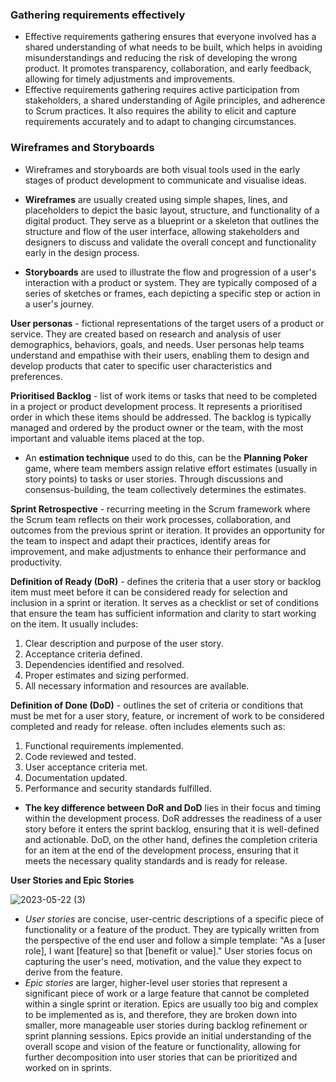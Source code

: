 ### Gathering requirements effectively

- Effective requirements gathering ensures that everyone involved has a shared understanding of what needs to be built, which helps in avoiding misunderstandings and reducing the risk of developing the wrong product. It promotes transparency, collaboration, and early feedback, allowing for timely adjustments and improvements.
- Effective requirements gathering requires active participation from stakeholders, a shared understanding of Agile principles, and adherence to Scrum practices. It also requires the ability to elicit and capture requirements accurately and to adapt to changing circumstances.

### Wireframes and Storyboards

- Wireframes and storyboards are both visual tools used in the early stages of product development to communicate and visualise ideas.

- **Wireframes** are usually created using simple shapes, lines, and placeholders to depict the basic layout, structure, and functionality of a digital product. They serve as a blueprint or a skeleton that outlines the structure and flow of the user interface, allowing stakeholders and designers to discuss and validate the overall concept and functionality early in the design process.
- **Storyboards** are used to illustrate the flow and progression of a user's interaction with a product or system. They are typically composed of a series of sketches or frames, each depicting a specific step or action in a user's journey.

**User personas** - fictional representations of the target users of a product or service. They are created based on research and analysis of user demographics, behaviors, goals, and needs. User personas help teams understand and empathise with their users, enabling them to design and develop products that cater to specific user characteristics and preferences.

**Prioritised Backlog** - list of work items or tasks that need to be completed in a project or product development process. It represents a prioritised order in which these items should be addressed. The backlog is typically managed and ordered by the product owner or the team, with the most important and valuable items placed at the top.
- An **estimation technique** used to do this, can be the **Planning Poker** game, where team members assign relative effort estimates (usually in story points) to tasks or user stories. Through discussions and consensus-building, the team collectively determines the estimates.

**Sprint Retrospective** - recurring meeting in the Scrum framework where the Scrum team reflects on their work processes, collaboration, and outcomes from the previous sprint or iteration. It provides an opportunity for the team to inspect and adapt their practices, identify areas for improvement, and make adjustments to enhance their performance and productivity.

**Definition of Ready (DoR)** - defines the criteria that a user story or backlog item must meet before it can be considered ready for selection and inclusion in a sprint or iteration. It serves as a checklist or set of conditions that ensure the team has sufficient information and clarity to start working on the item. It usually includes:

1. Clear description and purpose of the user story.
2. Acceptance criteria defined.
3. Dependencies identified and resolved.
4. Proper estimates and sizing performed.
5. All necessary information and resources are available.

**Definition of Done (DoD)** - outlines the set of criteria or conditions that must be met for a user story, feature, or increment of work to be considered completed and ready for release. often includes elements such as:

1. Functional requirements implemented.
2. Code reviewed and tested.
3. User acceptance criteria met.
4. Documentation updated.
5. Performance and security standards fulfilled.

- **The key difference between DoR and DoD** lies in their focus and timing within the development process. DoR addresses the readiness of a user story before it enters the sprint backlog, ensuring that it is well-defined and actionable. DoD, on the other hand, defines the completion criteria for an item at the end of the development process, ensuring that it meets the necessary quality standards and is ready for release.

**User Stories and Epic Stories**

![2023-05-22 (3)](https://github.com/janeteneto/Agile-and-Scrum/assets/129942042/40842a19-973a-4697-b2dd-9a6cc0475700)

- *User stories* are concise, user-centric descriptions of a specific piece of functionality or a feature of the product. They are typically written from the perspective of the end user and follow a simple template: "As a [user role], I want [feature] so that [benefit or value]." User stories focus on capturing the user's need, motivation, and the value they expect to derive from the feature.
- *Epic stories* are larger, higher-level user stories that represent a significant piece of work or a large feature that cannot be completed within a single sprint or iteration. Epics are usually too big and complex to be implemented as is, and therefore, they are broken down into smaller, more manageable user stories during backlog refinement or sprint planning sessions. Epics provide an initial understanding of the overall scope and vision of the feature or functionality, allowing for further decomposition into user stories that can be prioritized and worked on in sprints.
